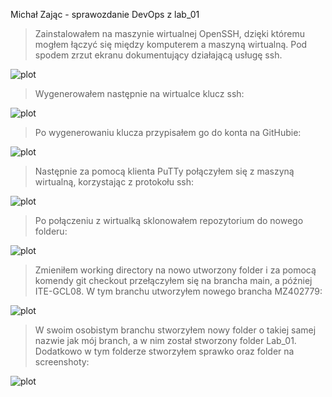 Michał Zając - sprawozdanie DevOps z lab_01

> Zainstalowałem na maszynie wirtualnej OpenSSH, dzięki któremu mogłem łączyć się między komputerem a maszyną wirtualną. Pod spodem zrzut ekranu dokumentujący działającą usługę ssh.

![plot](./screeny/after_installing_ssh.png)

> Wygenerowałem następnie na wirtualce klucz ssh:

![plot](./screeny/keygen.png)

> Po wygenerowaniu klucza przypisałem go do konta na GitHubie:

![plot](./screeny/generated_key.png)

> Następnie za pomocą klienta PuTTy połączyłem się z maszyną wirtualną, korzystając z protokołu ssh:

![plot](./screeny/connection_successful.png)

> Po połączeniu z wirtualką sklonowałem repozytorium do nowego folderu:

![plot](./screeny/clone_repo.png)

> Zmieniłem working directory na nowo utworzony folder i za pomocą komendy git checkout przełączyłem się na brancha main, a później ITE-GCL08. W tym branchu utworzyłem nowego brancha MZ402779:

![plot](./screeny/folder_structure.png)

> W swoim osobistym branchu stworzyłem nowy folder o takiej samej nazwie jak mój branch, a w nim został stworzony folder Lab_01. Dodatkowo w tym folderze stworzyłem sprawko oraz folder na screenshoty:

![plot](./screeny/stworzenie_sprawka.png)